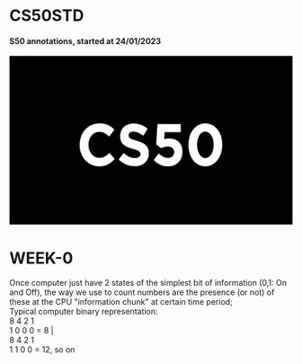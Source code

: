 # CS50STD
#### S50 annotations, started at 24/01/2023 <br/>

<p align = "center" >
    <img src="https://github.com/nullTyype/CS50STD/raw/master/cs50.png" width = "600" height = "300" >
</p>

# WEEK-0

Once computer just have 2 states of the simplest bit of information (0,1: On and Off), the way we use to count numbers are the presence (or not) of these at the CPU "information chunk" at certain time period; <br/>
Typical computer binary representation: <br/>
8 4 2 1 <br/>
1 0 0 0 = 8 | <br/>
8 4 2 1 <br/>
1 1 0 0 = 12, so on <br/>

